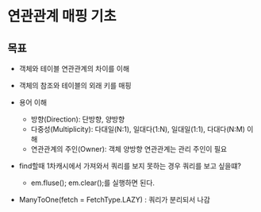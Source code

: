 # 연관관계 매핑 기초

## 목표
+ 객체와 테이블 연관관계의 차이를 이해
+ 객체의 참조와 테이블의 외래 키를 매핑
+ 용어 이해
  - 방향(Direction): 단방향, 양방향
  - 다중성(Multiplicity): 다대일(N:1), 일대다(1:N), 일대일(1:1), 다대다(N:M) 이해
  - 연관관계의 주인(Owner): 객체 양방향 연관관계는 관리 주인이 필요

+ find할때 1차캐시에서 가져와서 쿼리를 보지 못하는 경우 쿼리를 보고 싶을떄?
  - em.fluse(); em.clear();를 실행하면 된다.
  
+  ManyToOne(fetch = FetchType.LAZY) : 쿼리가 분리되서 나감
